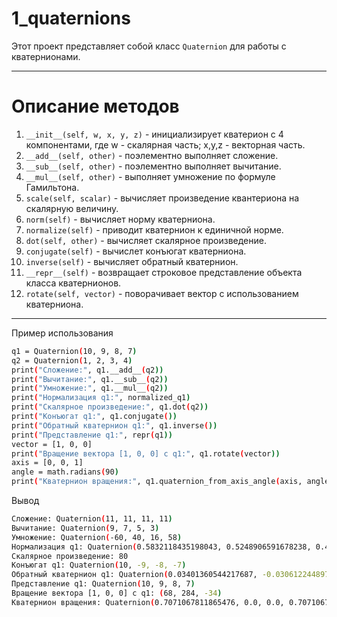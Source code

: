 # 1_quaternions

Этот проект представляет собой класс `Quaternion` для работы с кватернионами.

---

# Описание методов

1. `__init__(self, w, x, y, z)` - инициализирует кватерион с 4 компонентами, где w - скалярная часть; x,y,z - векторная часть.
2. `__add__(self, other)` - поэлементно выполняет сложение.
3. `__sub__(self, other)` - поэлементно выполняет вычитание.
4. `__mul__(self, other)` - выполняет умножение по формуле Гамильтона.
5. `scale(self, scalar)` - вычисляет произведение квантериона на скалярную величину.
6. `norm(self)` - вычисляет норму кватерниона.
7. `normalize(self)` - приводит кватернион к единичной норме.
8. `dot(self, other)` - вычисляет скалярное произведение.
9. `conjugate(self)` - вычислет конъюгат кватерниона.
10. `inverse(self)` - вычисляет обратный кватернион.
11. `__repr__(self)` - возвращает строковое представление объекта класса кватернионов.
12. `rotate(self, vector)` - поворачивает вектор с использованием кватерниона.

---

Пример использования

```bash
q1 = Quaternion(10, 9, 8, 7)
q2 = Quaternion(1, 2, 3, 4)
print("Сложение:", q1.__add__(q2))
print("Вычитание:", q1.__sub__(q2))
print("Умножение:", q1.__mul__(q2))
print("Нормализация q1:", normalized_q1)
print("Скалярное произведение:", q1.dot(q2))
print("Конъюгат q1:", q1.conjugate())
print("Обратный кватернион q1:", q1.inverse())
print("Представление q1:", repr(q1))
vector = [1, 0, 0]
print("Вращение вектора [1, 0, 0] с q1:", q1.rotate(vector))
axis = [0, 0, 1]
angle = math.radians(90)
print("Кватернион вращения:", q1.quaternion_from_axis_angle(axis, angle)) 
```
Вывод
```bash
Сложение: Quaternion(11, 11, 11, 11)
Вычитание: Quaternion(9, 7, 5, 3)
Умножение: Quaternion(-60, 40, 16, 58)
Нормализация q1: Quaternion(0.5832118435198043, 0.5248906591678238, 0.46656947481584343, 0.408248290463863)
Скалярное произведение: 80
Конъюгат q1: Quaternion(10, -9, -8, -7)
Обратный кватернион q1: Quaternion(0.03401360544217687, -0.03061224489795918, -0.027210884353741492, -0.023809523809523805)
Представление q1: Quaternion(10, 9, 8, 7)
Вращение вектора [1, 0, 0] с q1: (68, 284, -34)
Кватернион вращения: Quaternion(0.7071067811865476, 0.0, 0.0, 0.7071067811865475)
```
